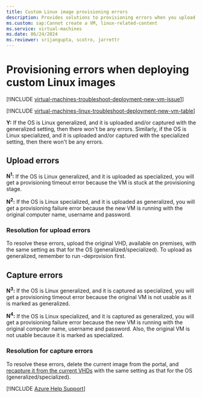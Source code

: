 ```yaml
---
title: Custom Linux image provisioning errors
description: Provides solutions to provisioning errors when you upload or capture a generalized VM image as a specialized Linux VM image or vice versa.
ms.custom: sap:Cannot create a VM, linux-related-content
ms.service: virtual-machines
ms.date: 06/24/2024
ms.reviewer: srijangupta, scotro, jarrettr
---
```

# Provisioning errors when deploying custom Linux images

[!INCLUDE [virtual-machines-troubleshoot-deployment-new-vm-issue1](../../../includes/azure/virtual-machines-troubleshoot-deployment-new-vm-issue1-include.md)]

[!INCLUDE [virtual-machines-linux-troubleshoot-deployment-new-vm-table](../../../includes/azure/virtual-machines-linux-troubleshoot-deployment-new-vm-table.md)]

**Y:** If the OS is Linux generalized, and it is uploaded and/or captured with the generalized setting, then there won't be any errors. Similarly, if the OS is Linux specialized, and it is uploaded and/or captured with the specialized setting, then there won't be any errors.

## Upload errors

**N<sup>1</sup>:** If the OS is Linux generalized, and it is uploaded as specialized, you will get a provisioning timeout error because the VM is stuck at the provisioning stage.

**N<sup>2</sup>:** If the OS is Linux specialized, and it is uploaded as generalized, you will get a provisioning failure error because the new VM is running with the original computer name, username and password.

### Resolution for upload errors

To resolve these errors, upload the original VHD, available on premises, with the same setting as that for the OS (generalized/specialized). To upload as generalized, remember to run -deprovision first.

## Capture errors

**N<sup>3</sup>:** If the OS is Linux generalized, and it is captured as specialized, you will get a provisioning timeout error because the original VM is not usable as it is marked as generalized.

**N<sup>4</sup>:** If the OS is Linux specialized, and it is captured as generalized, you will get a provisioning failure error because the new VM is running with the original computer name, username and password. Also, the original VM is not usable because it is marked as specialized.

### Resolution for capture errors

To resolve these errors, delete the current image from the portal, and [recapture it from the current VHDs](/azure/virtual-machines/linux/capture-image) with the same setting as that for the OS (generalized/specialized).

[!INCLUDE [Azure Help Support](../../../includes/azure-help-support.md)]

